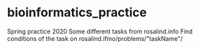 # bioinformatics_practice
Spring practice 2020
Some different tasks from rosalind.info
Find conditions of the task on rosalind.ifmo/problems/"taskName"/
